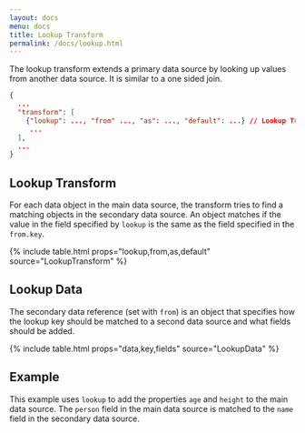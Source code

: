```yaml
---
layout: docs
menu: docs
title: Lookup Transform
permalink: /docs/lookup.html
---
```


The lookup transform extends a primary data source by looking up values from another data source. It is similar to a one sided join.

```json
{
  ...
  "transform": [
    {"lookup": ..., "from" ..., "as": ..., "default": ...} // Lookup Transform
     ...
  ],
  ...
}
```

## Lookup Transform

For each data object in the main data source, the transform tries to find a matching objects in the secondary data source. An object matches if the value in the field specified by `lookup` is the same as the field specified in the `from.key`.

{% include table.html props="lookup,from,as,default" source="LookupTransform" %}

## Lookup Data

The secondary data reference (set with `from`) is an object that specifies how the lookup key should be matched to a second data source and what fields should be added.

{% include table.html props="data,key,fields" source="LookupData" %}

## Example

This example uses `lookup` to add the properties `age` and `height` to the main data source. The `person` field in the main data source is matched to the `name` field in the secondary data source.

<span class="vl-example" data-name="lookup"></span>
